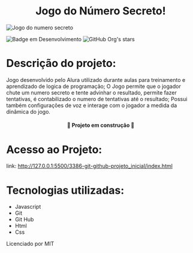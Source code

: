 <h1 align="center"> Jogo do Número Secreto! </h1>

![Jogo do numero secreto](https://imgur.com/a/24MFkJn)

![Badge em Desenvolvimento](http://img.shields.io/static/v1?label=STATUS&message=EM%20DESENVOLVIMENTO&color=GREEN&style=for-the-badge)
![GitHub Org's stars](https://img.shields.io/github/stars/camilafernanda?style=social)

# Descrição do projeto:
Jogo desenvolvido pelo Alura utilizado durante aulas para treinamento e aprendizado de logica de programação; 
O Jogo permite que o jogador chute um numero secreto e tente advinhar o resultado, permite fazer tentativas, é contabilizado o numero de tentativas até o resultado;
Possui também configurações de voz e interage com o jogador a medida da dinâmica do jogo.

<h4 align="center">
  🚧 Projeto em construção 🚧
</h4>

# Acesso ao Projeto:
link: http://127.0.0.1:5500/3386-git-github-projeto_inicial/index.html

# Tecnologias utilizadas: 
- Javascript
- Git
- Git Hub
- Html
- Css

Licenciado por MIT
